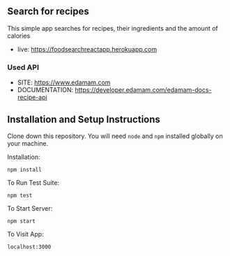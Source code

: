 ## Search for recipes

This simple app searches for recipes, their ingredients and the amount of calories
- live: https://foodsearchreactapp.herokuapp.com

### Used API

- SITE: https://www.edamam.com
- DOCUMENTATION: https://developer.edamam.com/edamam-docs-recipe-api

## Installation and Setup Instructions

Clone down this repository. You will need `node` and `npm` installed globally on your machine.

Installation:

`npm install`

To Run Test Suite:

`npm test`

To Start Server:

`npm start`

To Visit App:

`localhost:3000`

